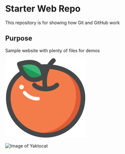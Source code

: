 # Starter Web Repo

This repository is for showing how Git and GitHub work

## Purpose

Sample website with plenty of files for demos

![Image of Yaktocat](css/orange_icon.png)

![Image of Yaktocat](https://octodex.github.com/images/yaktocat.png)

